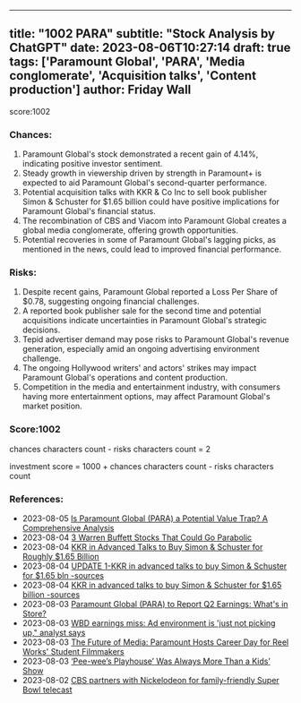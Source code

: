 
---
title: "1002 PARA"
subtitle: "Stock Analysis by ChatGPT"
date: 2023-08-06T10:27:14
draft: true
tags: ['Paramount Global', 'PARA', 'Media conglomerate', 'Acquisition talks', 'Content production']
author: Friday Wall
---

score:1002
### Chances:
1. Paramount Global's stock demonstrated a recent gain of 4.14%, indicating positive investor sentiment.
2. Steady growth in viewership driven by strength in Paramount+ is expected to aid Paramount Global's second-quarter performance.
3. Potential acquisition talks with KKR & Co Inc to sell book publisher Simon & Schuster for $1.65 billion could have positive implications for Paramount Global's financial status.
4. The recombination of CBS and Viacom into Paramount Global creates a global media conglomerate, offering growth opportunities.
5. Potential recoveries in some of Paramount Global's lagging picks, as mentioned in the news, could lead to improved financial performance.
### Risks:
1. Despite recent gains, Paramount Global reported a Loss Per Share of $0.78, suggesting ongoing financial challenges.
2. A reported book publisher sale for the second time and potential acquisitions indicate uncertainties in Paramount Global's strategic decisions.
3. Tepid advertiser demand may pose risks to Paramount Global's revenue generation, especially amid an ongoing advertising environment challenge.
4. The ongoing Hollywood writers' and actors' strikes may impact Paramount Global's operations and content production.
5. Competition in the media and entertainment industry, with consumers having more entertainment options, may affect Paramount Global's market position.
### Score:1002
chances characters count - risks characters count = 2

investment score = 1000 + chances characters count - risks characters count
### References:
- 2023-08-05 [Is Paramount Global (PARA) a Potential Value Trap? A Comprehensive Analysis](https://finance.yahoo.com/news/paramount-global-para-potential-value-163654132.html?.tsrc=rss)
- 2023-08-04 [3 Warren Buffett Stocks That Could Go Parabolic](https://finance.yahoo.com/m/3e100f61-0a43-30e9-8e13-1e1bfe6d10a7/3-warren-buffett-stocks-that.html?.tsrc=rss)
- 2023-08-04 [KKR in Advanced Talks to Buy Simon & Schuster for Roughly $1.65 Billion](https://finance.yahoo.com/m/57487510-10fb-3d48-b597-b24f3cbea34e/kkr-in-advanced-talks-to-buy.html?.tsrc=rss)
- 2023-08-04 [UPDATE 1-KKR in advanced talks to buy Simon & Schuster for $1.65 bln -sources](https://finance.yahoo.com/news/1-kkr-advanced-talks-buy-220251014.html?.tsrc=rss)
- 2023-08-04 [KKR in advanced talks to buy Simon & Schuster for $1.65 billion -sources](https://finance.yahoo.com/news/kkr-advanced-talks-buy-simon-212456481.html?.tsrc=rss)
- 2023-08-03 [Paramount Global (PARA) to Report Q2 Earnings: What's in Store?](https://finance.yahoo.com/news/paramount-global-para-report-q2-155400572.html?.tsrc=rss)
- 2023-08-03 [WBD earnings miss: Ad environment is 'just not picking up," analyst says](https://finance.yahoo.com/video/wbd-earnings-miss-ad-environment-140502722.html?.tsrc=rss)
- 2023-08-03 [The Future of Media: Paramount Hosts Career Day for Reel Works' Student Filmmakers](https://finance.yahoo.com/news/future-media-paramount-hosts-career-134500602.html?.tsrc=rss)
- 2023-08-03 [‘Pee-wee’s Playhouse’ Was Always More Than a Kids’ Show](https://finance.yahoo.com/m/bdff43fa-ead9-32a9-8579-7c963cb16ed7/%E2%80%98pee-wee%E2%80%99s-playhouse%E2%80%99-was.html?.tsrc=rss)
- 2023-08-02 [CBS partners with Nickelodeon for family-friendly Super Bowl telecast](https://finance.yahoo.com/video/cbs-partners-nickelodeon-family-friendly-213217734.html?.tsrc=rss)


                